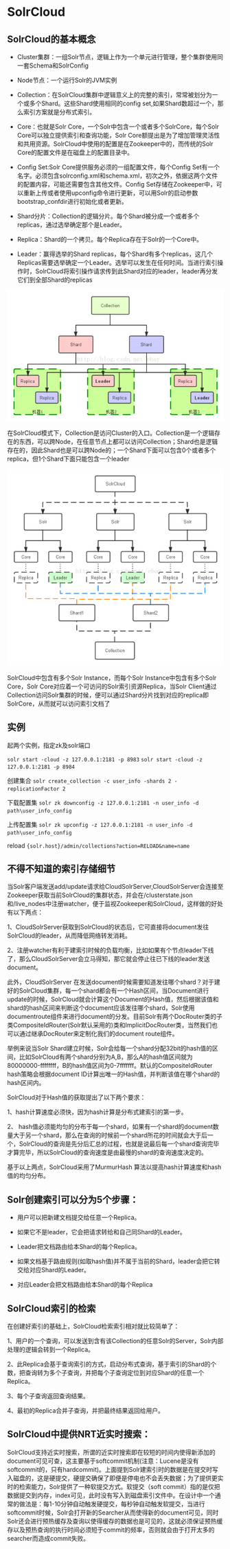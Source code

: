 # SolrCloud

## SolrCloud的基本概念
- Cluster集群：一组Solr节点，逻辑上作为一个单元进行管理，整个集群使用同一套Schema和SolrConfig

- Node节点：一个运行Solr的JVM实例

- Collection：在SolrCloud集群中逻辑意义上的完整的索引，常常被划分为一个或多个Shard。这些Shard使用相同的config set,如果Shard数超过一个，那么索引方案就是分布式索引。
- Core：也就是Solr Core，一个Solr中包含一个或者多个SolrCore，每个Solr Core可以独立提供索引和查询功能，Solr Core额提出是为了增加管理灵活性和共用资源。SolrCloud中使用的配置是在Zookeeper中的，而传统的Solr Core的配置文件是在磁盘上的配置目录中。

- Config Set:Solr Core提供服务必须的一组配置文件，每个Config Set有一个名字。必须包含solrconfig.xml和schema.xml，初次之外，依据这两个文件的配置内容，可能还需要包含其他文件。Config Set存储在Zookeeper中，可以重新上传或者使用upconfig命令进行更新，可以用Solr的启动参数bootstrap_confdir进行初始化或者更新。

- Shard分片：Collection的逻辑分片。每个Shard被分成一个或者多个replicas，通过选举确定那个是Leader。

- Replica：Shard的一个拷贝。每个Replica存在于Solr的一个Core中。

- Leader：赢得选举的Shard replicas，每个Shard有多个replicas，这几个Replicas需要选举确定一个Leader。选举可以发生在任何时间。当进行索引操作时，SolrCloud将索引操作请求传到此Shard对应的leader，leader再分发它们到全部Shard的replicas

![](https://raw.githubusercontent.com/zylele/solr-notes/master/screenshots/solr/logic.png)

在SolrCloud模式下，Collection是访问Cluster的入口。Collection是一个逻辑存在的东西，可以跨Node，在任意节点上都可以访问Collection；Shard也是逻辑存在的，因此Shard也是可以跨Node的；一个Shard下面可以包含0个或者多个replica，但1个Shard下面只能包含一个leader

![](https://raw.githubusercontent.com/zylele/solr-notes/master/screenshots/solr/work.png)

SolrCloud中包含有多个Solr Instance，而每个Solr Instance中包含有多个Solr Core，Solr Core对应着一个可访问的Solr索引资源Replica，当Solr Client通过Collection访问Solr集群的时候，便可以通过Shard分片找到对应的replica即SolrCore，从而就可以访问索引文档了

## 实例

起两个实例，指定zk及solr端口

`solr start -cloud -z 127.0.0.1:2181 -p 8983`
`solr start -cloud -z 127.0.0.1:2181 -p 8984`

创建集合
`solr create_collection -c user_info -shards 2 -replicationFactor 2`

下载配置集
`solr zk downconfig -z 127.0.0.1:2181 -n user_info -d path\user_info_config`

上传配置集
`solr zk upconfig -z 127.0.0.1:2181 -n user_info -d path\user_info_config`

reload
`{solr.host}/admin/collections?action=RELOAD&name=name`


## 不得不知道的索引存储细节

当Solr客户端发送add/update请求给CloudSolrServer,CloudSolrServer会连接至Zookeeper获取当前SolrCloud的集群状态，并会在/clusterstate.json 和/live_nodes中注册watcher，便于监视Zookeeper和SolrCloud，这样做的好处有以下两点：

1、CloudSolrServer获取到SolrCloud的状态后，它可直接将document发往SolrCloud的leader，从而降低网络转发消耗。

2、注册watcher有利于建索引时候的负载均衡，比如如果有个节点leader下线了，那么CloudSolrServer会立马得知，那它就会停止往已下线的leader发送document。

此外，CloudSolrServer 在发送document时候需要知道发往哪个shard？对于建好的SolrCloud集群，每一个shard都会有一个Hash区间，当Document进行update的时候，SolrCloud就会计算这个Document的Hash值，然后根据该值和shard的hash区间来判断这个document应该发往哪个shard，Solr使用documentroute组件来进行document的分发。目前Solr有两个DocRouter类的子类CompositeIdRouter(Solr默认采用的)类和ImplicitDocRouter类，当然我们也可以通过继承DocRouter来定制化我们的document route组件。

举例来说当Solr Shard建立时候，Solr会给每一个shard分配32bit的hash值的区间，比如SolrCloud有两个shard分别为A,B，那么A的hash值区间就为80000000-ffffffff，B的hash值区间为0-7fffffff。默认的CompositeIdRouter hash策略会根据document ID计算出唯一的Hash值，并判断该值在哪个shard的hash区间内。

SolrCloud对于Hash值的获取提出了以下两个要求：

1、hash计算速度必须快，因为hash计算是分布式建索引的第一步。

2、 hash值必须能均匀的分布于每一个shard，如果有一个shard的document数量大于另一个shard，那么在查询的时候前一个shard所花的时间就会大于后一个，SolrCloud的查询是先分后汇总的过程，也就是说最后每一个shard查询完毕才算完毕，所以SolrCloud的查询速度是由最慢的shard的查询速度决定的。

基于以上两点，SolrCloud采用了MurmurHash 算法以提高hash计算速度和hash值的均匀分布。

## Solr创建索引可以分为5个步骤：

- 用户可以把新建文档提交给任意一个Replica。

- 如果它不是leader，它会把请求转给和自己同Shard的Leader。

- Leader把文档路由给本Shard的每个Replica。

- 如果文档基于路由规则(如取hash值)并不属于当前的Shard，leader会把它转交给对应Shard的Leader。

- 对应Leader会把文档路由给本Shard的每个Replica

## SolrCloud索引的检索

在创建好索引的基础上，SolrCloud检索索引相对就比较简单了：

1、用户的一个查询，可以发送到含有该Collection的任意Solr的Server，Solr内部处理的逻辑会转到一个Replica。

2、此Replica会基于查询索引的方式，启动分布式查询，基于索引的Shard的个数，把查询转为多个子查询，并把每个子查询定位到对应Shard的任意一个Replica。

3、每个子查询返回查询结果。

4、最初的Replica合并子查询，并把最终结果返回给用户。

## SolrCloud中提供NRT近实时搜索：

SolrCloud支持近实时搜索，所谓的近实时搜索即在较短的时间内使得新添加的document可见可查，这主要基于softcommit机制(注意：Lucene是没有softcommit的，只有hardcommit)。上面提到Solr建索引时的数据是在提交时写入磁盘的，这是硬提交，硬提交确保了即便是停电也不会丢失数据；为了提供更实时的检索能力，Solr提供了一种软提交方式。软提交（soft commit）指的是仅把数据提交到内存，index可见，此时没有写入到磁盘索引文件中。在设计中一个通常的做法是：每1-10分钟自动触发硬提交，每秒钟自动触发软提交，当进行softcommit时候，Solr会打开新的Searcher从而使得新的document可见，同时Solr还会进行预热缓存及查询以使得缓存的数据也是可见的，这就必须保证预热缓存以及预热查询的执行时间必须短于commit的频率，否则就会由于打开太多的searcher而造成commit失败。

